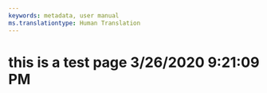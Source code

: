 ```yaml
---
keywords: metadata, user manual
ms.translationtype: Human Translation
---
```

# this is a test page 3/26/2020 9:21:09 PM